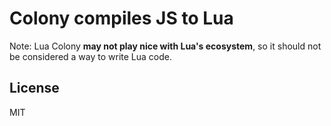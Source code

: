 # Colony compiles JS to Lua

Note: Lua Colony **may not play nice with Lua's ecosystem**, so it should not be considered a way to write Lua code.

## License

MIT